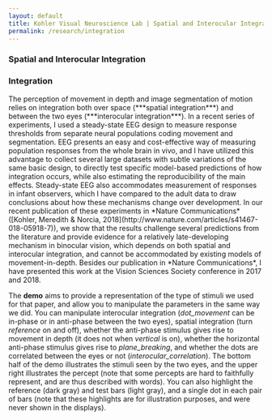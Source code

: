 ```yaml
---
layout: default
title: Kohler Visual Neuroscience Lab | Spatial and Interocular Integration
permalink: /research/integration
---
```

<h3><span class="long-heading">Spatial and Interocular Integration</span></h3>
<h3><span class="short-heading">Integration</span></h3>

<div id="p5-holder"><script language="javascript" type="text/javascript" src="/assets/processing/interocular.js"></script></div>
The perception of movement in depth and image segmentation of motion relies on integration both over space (***spatial integration***) and between the two eyes (***interocular integration***). In a recent series of experiments, I used a steady-state EEG design to measure response thresholds from separate neural populations coding movement and segmentation. EEG presents an easy and cost-effective way of measuring population responses from the whole brain in vivo, and I have utilized this advantage to collect several large datasets with subtle variations of the same basic design, to directly test specific model-based predictions of how integration occurs, while also estimating the reproducibility of the main effects. Steady-state EEG also accommodates measurement of responses in infant observers, which I have compared to the adult data to draw conclusions about how these mechanisms change over development. In our recent publication of these experiments in *Nature Communications* ([Kohler, Meredith & Norcia, 2018](http://www.nature.com/articles/s41467-018-05918-7)), we show that the results challenge several predictions from the literature and provide evidence for a relatively late-developing mechanism in binocular vision, which depends on both spatial and interocular integration, and cannot be accommodated by existing models of movement-in-depth. Besides our publication in *Nature Communications*, I have presented this work at the Vision Sciences Society conference in 2017 and 2018. 

The **demo** aims to provide a representation of the type of stimuli we used for that paper, and allow you to manipulate the parameters in the same way we did. You can manipulate interocular integration (*dot_movement* can be in-phase or in anti-phase between the two eyes), spatial integration (turn *reference* on and off), whether the anti-phase stimulus gives rise to movement in depth (it does not when *vertical* is on), whether the horizontal anti-phase stimulus gives rise to *plane_breaking*, and whether the dots are correlated between the eyes or not (*interocular_correlation*). The bottom half of the demo illustrates the stimuli seen by the two eyes, and the upper right illustrates the percept (note that some percepts are hard to faithfully represent, and are thus described with words). You can also highlight the reference (dark gray) and test bars (light gray), and a single dot in each pair of bars (note that these highlights are for illustration purposes, and were never shown in the displays).